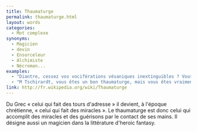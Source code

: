 ```yaml
---
title: Thaumaturge
permalink: thaumaturge.html
layout: words
categories:
  - Mot complexe
synonyms:
  - Magicien
  - devin
  - Ensorceleur
  - Alchimiste
  - Nécroman...
examples:
  - "Diantre, cessez vos vociférations vésaniques inextinguibles ? Vous aurez le temps d'exercer vos talents de thaumaturge plus tard!"
  - "M Tschirardt, vous êtes un bon thaumaturge, mais vous êtes vraiment meilleur en mystagogie qu'en maths..."
link: http://fr.wikipedia.org/wiki/Thaumaturge
---
```


Du Grec « celui qui fait des tours d'adresse » il devient, à l'époque chrétienne, « celui qui fait des miracles ».
Le thaumaturge est donc celui qui accomplit des miracles et des guérisons par le contact de ses mains. Il désigne aussi un magicien dans la littérature d'heroic fantasy.

